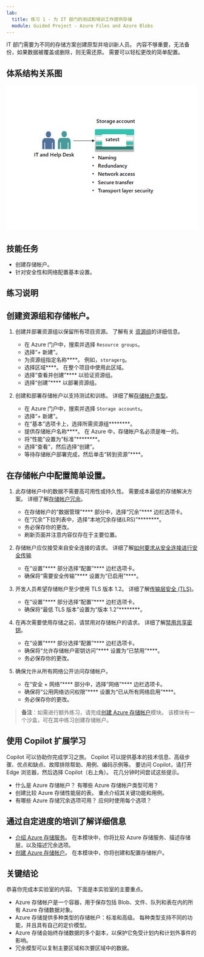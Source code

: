 ```yaml
---
lab:
  title: 练习 1 - 为 IT 部门的测试和培训工作提供存储
  module: Guided Project - Azure Files and Azure Blobs
---
```


IT 部门需要为不同的存储方案创建原型并培训新人员。 内容不够重要，无法备份，如果数据被覆盖或删除，则无需还原。 需要可以轻松更改的简单配置。

## 体系结构关系图
![包含一个存储帐户的示意图](../Media/task-1.png)

## 技能任务
- 创建存储帐户。 
- 针对安全性和网络配置基本设置。 

## 练习说明

## 创建资源组和存储帐户。

1. 创建并部署资源组以保留所有项目资源。 了解有关 [资源组](https://learn.microsoft.com/azure/azure-resource-manager/management/manage-resource-groups-portal)的详细信息。
    - 在 Azure 门户中，搜索并选择 `Resource groups`。
    - 选择“+ 新建”。
    - 为资源组指定名称****。 例如，`storagerg`。
    - 选择区域****。 在整个项目中使用此区域。 
    - 选择“查看并创建”**** 以验证资源组。
    - 选择“创建”**** 以部署资源组。

1. 创建和部署存储帐户以支持测试和训练。 详细了解[存储帐户类型](https://learn.microsoft.com/azure/storage/common/storage-account-overview#types-of-storage-accounts)。
    - 在 Azure 门户中，搜索并选择 `Storage accounts`。 
    - 选择“+ 新建”。
    - 在“基本”选项卡上，选择所需资源组********。
    - 提供存储帐户名称****。 在 Azure 中，存储帐户名必须是唯一的。 
    - 将“性能”设置为“标准”********。 
    - 选择“查看”，然后选择“创建”。 
    - 等待存储帐户部署完成，然后单击“转到资源”****。  

## 在存储帐户中配置简单设置。

1. 此存储帐户中的数据不需要高可用性或持久性。 需要成本最低的存储解决方案。 详细了解[存储帐户冗余](https://learn.microsoft.com/azure/storage/common/storage-redundancy#locally-redundant-storage)。
    - 在存储帐户的“数据管理”**** 部分中，选择“冗余”**** 边栏选项卡。
    - 在“冗余”下拉列表中，选择“本地冗余存储(LRS)”********。 
    - 务必保存你的更改。 
    - 刷新页面并注意内容仅存在于主要位置。 

1. 存储帐户应仅接受来自安全连接的请求。 详细了解[如何要求从安全连接进行安全传输](https://learn.microsoft.com/azure/storage/common/storage-require-secure-transfer)
    - 在“设置”**** 部分选择“配置”**** 边栏选项卡。
    - 确保将“需要安全传输”**** 设置为“已启用”****。 

1. 开发人员希望存储帐户至少使用 TLS 版本 1.2。 详细了解[传输层安全 (TLS)](https://learn.microsoft.com//azure/storage/common/transport-layer-security-configure-minimum-version?tabs=portal)。
    - 在“设置”**** 部分选择“配置”**** 边栏选项卡。
    - 确保将“最低 TLS 版本”设置为“版本 1.2”********。  


1. 在再次需要使用存储之前，请禁用对存储帐户的请求。 详细了解[禁用共享密钥](https://learn.microsoft.com/azure/storage/common/shared-key-authorization-prevent?tabs=portal#disable-shared-key-authorization)。
    - 在“设置”**** 部分选择“配置”**** 边栏选项卡。
    - 确保将“允许存储帐户密钥访问”**** 设置为“已禁用”****。
    - 务必保存你的更改。 

1. 确保允许从所有网络公开访问存储帐户。  
    - 在“安全 + 网络”**** 部分中，选择“网络”**** 边栏选项卡。
    - 确保将“公用网络访问权限”**** 设置为“已从所有网络启用”****。
    - 务必保存你的更改。 

>**备注**：如需进行额外练习，请完成[创建 Azure 存储帐户](https://learn.microsoft.com/training/modules/create-azure-storage-account/)模块。 该模块有一个沙盒，可在其中练习创建存储帐户。

## 使用 Copilot 扩展学习

Copilot 可以协助你完成学习之旅。 Copilot 可以提供基本的技术信息、高级步骤、优点和缺点、故障排除帮助、用例、编码示例等。 要访问 Copilot，请打开 Edge 浏览器，然后选择 Copilot（右上角）。 花几分钟时间尝试这些提示。
+ 什么是 Azure 存储帐户？ 有哪些 Azure 存储帐户类型可用？
+ 创建比较 Azure 存储性能层的表。 重点介绍其关键功能和用例。 
+ 有哪些 Azure 存储冗余选项可用？ 应何时使用每个选项？

## 通过自定进度的培训了解详细信息

+ [介绍 Azure 存储服务](https://learn.microsoft.com/training/modules/describe-azure-storage-services/)。 在本模块中，你将比较 Azure 存储服务、描述存储层，以及描述冗余选项。
+ [创建 Azure 存储帐户](https://learn.microsoft.com/training/modules/create-azure-storage-account/)。 在本模块中，你将创建和配置存储帐户。 

## 关键结论

恭喜你完成本实验室的内容。 下面是本实验室的主要重点。 
+ Azure 存储帐户是一个容器，用于保存包括 Blob、文件、队列和表在内的所有 Azure 存储数据对象。
+ Azure 存储提供多种类型的存储帐户：标准和高级。 每种类型支持不同的功能，并且具有自己的定价模型。
+ Azure 存储会始终存储数据的多个副本，以保护它免受计划内和计划外事件的影响。
+ 冗余模型可以复制主要区域和次要区域中的数据。 
